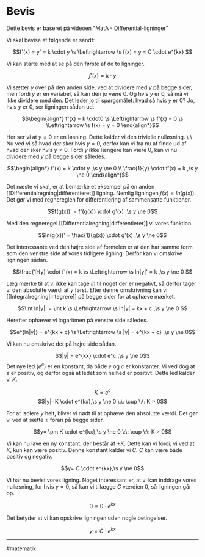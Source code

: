 
# Bevis
Dette bevis er baseret på videoen "MatA - Differential-ligninger"

Vi skal bevise at følgende er sandt:

   $$f'(x) = y' = k \cdot y \s \Leftrightarrow \s f(x) = y = C \cdot e^{kx} $$

Vi kan starte med at se på den første af de to ligninger.

$$f'(x) = k \cdot y$$

Vi sætter $y$ over på den anden side, ved at dividere med $y$ på begge sider, men fordi $y$ er en variabel, så kan den jo være 0. Og hvis $y$ er 0, så må vi ikke dividere med den. Det leder jo til spørgsmålet: hvad så hvis $y$ er 0? Jo, hvis $y$ er 0, ser ligningen sådan ud.

$$\begin{align*}
f'(x) = k \cdot0 \s \Leftrightarrow \s f'(x) = 0 \s \Leftrightarrow \s f(x) = y = 0
\end{align*}$$

Her ser vi at $y = 0$ er en løsning. Dette kalder vi den trivielle nulløsning. \\ \\
Nu ved vi så hvad der sker hvis $y = 0$, derfor kan vi fra nu af finde ud af hvad der sker hvis $y \ne 0$. Fordi $y$ ikke længere kan være 0, kan vi nu dividere med $y$ på begge sider således.

$$\begin{align*}
f'(x) = k \cdot y ,\s y \ne 0 \\
\frac{1}{y} \cdot f'(x) = k ,\s y \ne 0
\end{align*}$$

Det næste vi skal, er at bemærke et eksempel på en anden [[Differentialregning|differentieret]] ligning. Nemlig ligningen $f(x) = ln(g(x))$. Det gør vi med regnereglen for differentiering af sammensatte funktioner.

$$f(g(x))' = f'(g(x)) \cdot g'(x) ,\s y \ne 0$$

Med den regneregel [[Differentialregning|differentierer]] vi vores funktion.

$$ln(g(x))' = \frac{1}{g(x)} \cdot g'(x) ,\s y \ne 0$$

Det interessante ved den højre side af formelen er at den har samme form som den venstre side af vores tidligere ligning. Derfor kan vi omskrive ligningen sådan.

$$\frac{1}{y} \cdot f'(x) = k \s \Leftrightarrow \s ln|y|' = k ,\s y \ne 0 $$
 
Læg mærke til at vi ikke kan tage $ln$ til noget der er negativt, så derfor tager vi den absolutte værdi af $y$ først. Efter denne omskrivning kan vi [[Integralregning|integrere]] på begge sider for at ophæve mærket.

$$\int ln|y|' = \int k \s \Leftrightarrow \s ln|y| = kx + c ,\s y \ne 0 $$

Herefter ophæver vi logaritmen på venstre side således.


$$e^{ln|y|} = e^{kx + c} \s \Leftrightarrow \s |y| = e^{kx + c} ,\s y \ne 0$$


Vi kan nu omskrive det på højre side sådan.

$$|y| = e^{kx} \cdot e^c ,\s y \ne 0$$
Det nye led ($e^c$) er en konstant, da både $e$ og $c$ er konstanter. Vi ved dog at $e$ er positiv, og derfor også at ledet som helhed er positivt. Dette led kalder vi $K$.

$$K = e^c$$
$$|y|=K \cdot e^{kx},\s y \ne 0 \:\: \cup \:\: K > 0$$

For at isolere $y$ helt, bliver vi nødt til at ophæve den absolutte værdi. Det gør vi ved at sætte $\pm$ foran på begge sider.

$$y= \pm K \cdot e^{kx},\s y \ne 0 \:\: \cup \:\: K > 0$$

Vi kan nu lave en ny konstant, der består af $\pm K$. Dette kan vi fordi, vi ved at $K$, kun kan være positiv. Denne konstant kalder vi $C$. $C$ kan være både positiv og negativ.

$$y= C \cdot e^{kx},\s y \ne 0$$

Vi har nu bevist vores ligning. Noget interessant er, at vi kan inddrage vores nulløsning, for hvis $y = 0$, så kan vi tillægge $C$ værdien 0, så ligningen går op.

$$0 = 0 \cdot e^{kx}$$

Det betyder at vi kan opskrive ligningen uden nogle betingelser.

$$y= C \cdot e^{kx}$$

---

#matematik 
